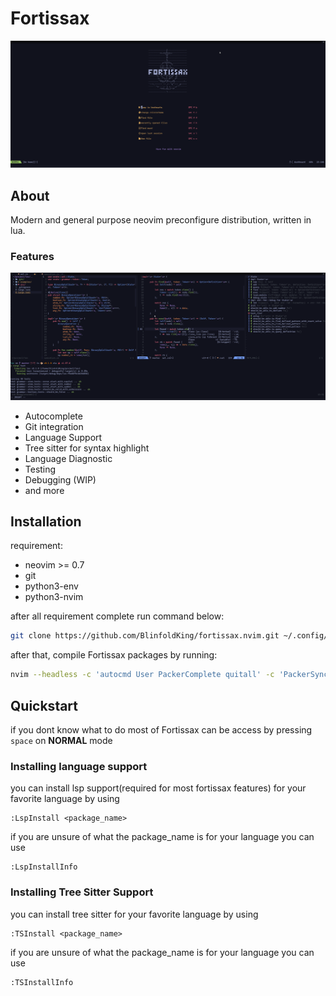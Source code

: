 # Fortissax
![dashboard](./docs/dashboard.png)

## About
Modern and general purpose neovim preconfigure distribution, written in lua.

### Features

![preview](./docs/ss.png)

* Autocomplete
* Git integration
* Language Support
* Tree sitter for syntax highlight
* Language Diagnostic
* Testing
* Debugging (WIP)
* and more

## Installation

requirement:
* neovim >= 0.7
* git
* python3-env
* python3-nvim

after all requirement complete run command below:  
```bash
git clone https://github.com/BlinfoldKing/fortissax.nvim.git ~/.config/nvim
```

after that, compile Fortissax packages by running:  
```bash
nvim --headless -c 'autocmd User PackerComplete quitall' -c 'PackerSync'
```

## Quickstart

if you dont know what to do most of Fortissax can be access by pressing `space` on **NORMAL** mode

### Installing language support

you can install lsp support(required for most fortissax features) for your favorite language by using
```
:LspInstall <package_name>
```
if you are unsure of what the package_name is for your language you can use
```
:LspInstallInfo
```

### Installing Tree Sitter Support

you can install tree sitter for your favorite language by using
```
:TSInstall <package_name>
```
if you are unsure of what the package_name is for your language you can use
```
:TSInstallInfo
```

